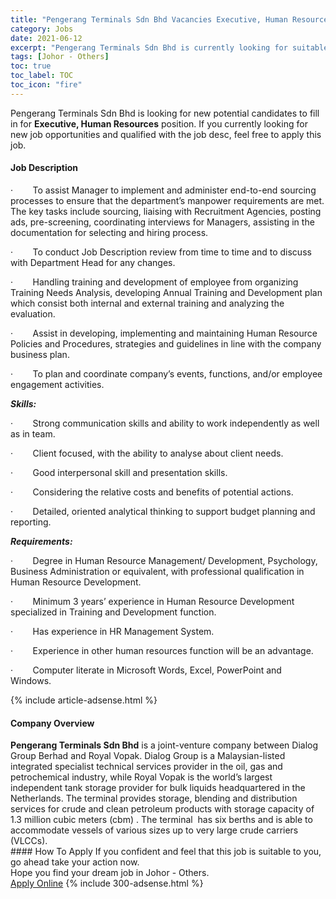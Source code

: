 ```yaml
---
title: "Pengerang Terminals Sdn Bhd Vacancies Executive, Human Resources" 
category: Jobs 
date: 2021-06-12 
excerpt: "Pengerang Terminals Sdn Bhd is currently looking for suitable person to fill in the Executive, Human Resources which based in Johor - Others" 
tags: [Johor - Others] 
toc: true 
toc_label: TOC 
toc_icon: "fire" 
--- 
```


<p>Pengerang Terminals Sdn Bhd is looking for new potential candidates to fill in for <b>Executive, Human Resources</b> position. If you currently looking for new job opportunities and qualified with the job desc, feel free to apply this job.
</p><div><div><h4>Job Description</h4></div><div><div><span><div><p>&#183;&#160;&#160;&#160;&#160;&#160;&#160;&#160;&#160;To assist Manager to implement and administer end-to-end sourcing processes to ensure that the department&#8217;s manpower requirements are met. The key tasks include sourcing, liaising with Recruitment Agencies, posting ads, pre-screening, coordinating interviews for Managers, assisting in the documentation for selecting and hiring process.</p><p>&#183;&#160;&#160;&#160;&#160;&#160;&#160;&#160;&#160;To conduct Job Description review from time to time and to discuss with Department Head for any changes.</p><p>&#183;&#160;&#160;&#160;&#160;&#160;&#160;&#160;&#160;Handling training and development of employee from organizing Training Needs Analysis, developing Annual Training and Development plan which consist both internal and external training and analyzing the evaluation.</p><p>&#183;&#160;&#160;&#160;&#160;&#160;&#160;&#160;&#160;Assist in developing, implementing and maintaining Human Resource Policies and Procedures, strategies and guidelines in line with the company business plan.</p><p>&#183;&#160;&#160;&#160;&#160;&#160;&#160;&#160;&#160;To plan and coordinate company&#8217;s events, functions, and/or employee engagement activities.</p><p><strong><em>Skills:</em></strong></p><p>&#183;&#160;&#160;&#160;&#160;&#160;&#160;&#160;&#160;Strong communication skills and ability to work independently as well as in team.</p><p>&#183;&#160;&#160;&#160;&#160;&#160;&#160;&#160;&#160;Client focused, with the ability to analyse about client needs.</p><p>&#183;&#160;&#160;&#160;&#160;&#160;&#160;&#160;&#160;Good interpersonal skill and presentation skills.</p><p>&#183;&#160;&#160;&#160;&#160;&#160;&#160;&#160;&#160;Considering the relative costs and benefits of potential actions.</p><p>&#183;&#160;&#160;&#160;&#160;&#160;&#160;&#160;&#160;Detailed, oriented analytical thinking to support budget planning and reporting.</p><p><strong><em>Requirements:</em></strong></p><p>&#183;&#160;&#160;&#160;&#160;&#160;&#160;&#160;&#160;Degree in Human Resource Management/ Development, Psychology, Business Administration or equivalent, with professional qualification in Human Resource Development.</p><p>&#183;&#160;&#160;&#160;&#160;&#160;&#160;&#160;&#160;Minimum 3 years&#8217; experience in Human Resource Development specialized in Training and Development function.</p><p>&#183;&#160;&#160;&#160;&#160;&#160;&#160;&#160;&#160;Has experience in HR Management System.</p><p>&#183;&#160;&#160;&#160;&#160;&#160;&#160;&#160;&#160;Experience in other human resources function will be an advantage.</p><p>&#183;&#160;&#160;&#160;&#160;&#160;&#160;&#160;&#160;Computer literate in Microsoft Words, Excel, PowerPoint and Windows.&#160;</p></div></span></div></div></div> 
{% include article-adsense.html %} 
<div><div><h4>Company Overview</h4></div><div><div><span><div><div>
<div>
<div><strong>Pengerang Terminals Sdn Bhd</strong> is a joint-venture company between Dialog Group Berhad and Royal Vopak. Dialog Group is a Malaysian-listed integrated specialist technical services provider in the oil, gas and petrochemical industry, while Royal Vopak is the world&#8217;s largest independent tank storage provider for bulk liquids headquartered in the Netherlands. The terminal provides storage, blending and distribution services for crude and clean petroleum products with storage capacity of 1.3 million cubic meters (cbm) . The terminal&#160; has six berths and is able to accommodate vessels of various sizes up to very large crude carriers (VLCCs).&#160;</div>
</div>
</div></div></span></div></div></div> 
#### How To Apply 
If you confident and feel that this job is suitable to you, go ahead take your action now. <br/> 
Hope you find your dream job in Johor - Others. <br/> 
<a href="https://www.jobstreet.com.my/en/job/executive-human-resources-4588417?jobId=jobstreet-my-job-4588417&" class="btn btn--info" target="_blank" rel="nofollow noopenner">Apply Online</a> 
{% include 300-adsense.html %} 